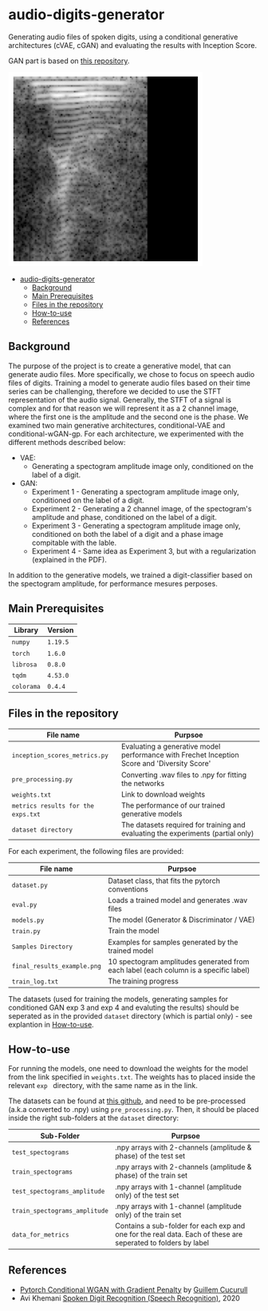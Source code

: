 # audio-digits-generator

Generating audio files of spoken digits, using a conditional generative architectures (cVAE, cGAN) and evaluating the results with Inception Score.

GAN part is based on [this repository](https://github.com/gcucurull/cond-wgan-gp).

![spectograms](https://github.com/RanBS/audio-digits-generator/blob/main/assets/spectograms.gif)

- [audio-digits-generator](#audio-digits-generator)
  * [Background](#background)
  * [Main Prerequisites](#Main-Prerequisites)
  * [Files in the repository](#files-in-the-repository)
  * [How-to-use](#How-to-use)
  * [References](#references)

## Background
The purpose of the project is to create a generative model, that can generate audio files. More specifically, we chose to focus on speech audio files of digits.
Training a model to generate audio files based on their time series can be challenging, therefore we decided to use the STFT representation of the audio signal.
Generally, the STFT of a signal is complex and for that reason we will represent it as a 2 channel image, where the first one is the amplitude and the second one is the phase.
We examined two main generative architectures, conditional-VAE and conditional-wGAN-gp. For each architecture, we experimented with the different methods described below:
- VAE:
  * Generating a spectogram amplitude image only, conditioned on the label of a digit.
- GAN:
  * Experiment 1 - Generating a spectogram amplitude image only, conditioned on the label of a digit.
  * Experiment 2 - Generating a 2 channel image, of the spectogram's amplitude and phase, conditioned on the label of a digit.
  * Experiment 3 - Generating a spectogram amplitude image only, conditioned on both the label of a digit and a phase image compitable with the lable.
  * Experiment 4 - Same idea as Experiment 3, but with a regularization (explained in the PDF).
  
In addition to the generative models, we trained a digit-classifier based on the spectogram amplitude, for performance mesures perposes.


## Main Prerequisites
|Library         | Version |
|----------------------|----|
|`numpy`|  `1.19.5`|
|`torch`|  `1.6.0`|
|`librosa`|  `0.8.0`|
|`tqdm`|  `4.53.0`|
|`colorama`|  `0.4.4`|

## Files in the repository

|File name         | Purpsoe |
|----------------------|------|
|`inception_scores_metrics.py`| Evaluating a generative model performance with Frechet Inception Score and 'Diversity Score'|
|`pre_processing.py`| Converting .wav files to .npy for fitting the networks|
|`weights.txt`| Link to download weights|
|`metrics results for the exps.txt`| The performance of our trained generative models|
|`dataset directory`| The datasets required for training and evaluating the experiments (partial only)|

For each experiment, the following files are provided:

|File name         | Purpsoe |
|----------------------|------|
|`dataset.py`| Dataset class, that fits the pytorch conventions|
|`eval.py`| Loads a trained model and generates .wav files|
|`models.py`| The model (Generator & Discriminator / VAE)|
|`train.py`| Train the model|
|`Samples Directory`| Examples for samples generated by the trained model|
|`final_results_example.png`| 10 spectogram amplitudes generated from each label (each column is a specific label)|
|`train_log.txt`| The training progress|

The datasets (used for training the models, generating samples for conditioned GAN exp 3 and exp 4 and evaluting the results) should be seperated as in the provided `dataset` directory (which is partial only) - see explantion in [How-to-use](#How-to-use).

## How-to-use

For running the models, one need to download the weights for the model from the link specified in `weights.txt`. The weights has to placed inside the relevant `exp ` directory, with the same name as in the link.

The datasets can be found at [this github](https://github.com/avikhemani/CS230Project), and need to be pre-processed (a.k.a converted to .npy) using `pre_processing.py`.
Then, it should be placed inside the right sub-folders at the `dataset` directory:

|Sub-Folder         | Purpsoe |
|----------------------|------|
|`test_spectograms`| .npy arrays with 2-channels (amplitude & phase) of the test set|
|`train_spectograms`| .npy arrays with 2-channels (amplitude & phase) of the train set|
|`test_spectograms_amplitude`| .npy arrays with 1-channel (amplitude only) of the test set|
|`train_spectograms_amplitude`| .npy arrays with 1-channel (amplitude only) of the train set|
|`data_for_metrics`| Contains a sub-folder for each exp and one for the real data. Each of these are seperated to folders by label|

## References
* [Pytorch Conditional WGAN with Gradient Penalty](https://github.com/gcucurull/cond-wgan-gp) by [Guillem Cucurull](https://github.com/gcucurull)
* Avi Khemani [Spoken Digit Recognition (Speech Recognition)](https://github.com/avikhemani/CS230Project), 2020


